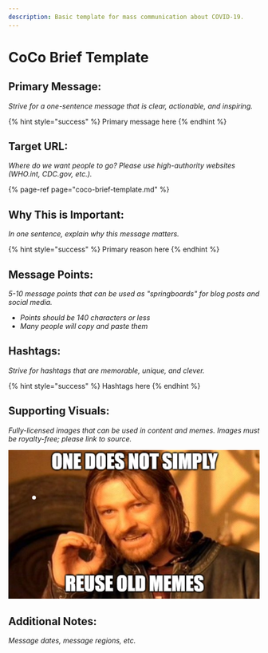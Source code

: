```yaml
---
description: Basic template for mass communication about COVID-19.
---
```


# CoCo Brief Template

## Primary Message:

_Strive for a one-sentence message that is clear, actionable, and inspiring._

{% hint style="success" %}
Primary message here
{% endhint %}

## Target URL:

_Where do we want people to go? Please use high-authority websites \(WHO.int, CDC.gov, etc.\)._

{% page-ref page="coco-brief-template.md" %}

## Why This is Important:

_In one sentence, explain why this message matters._

{% hint style="success" %}
Primary reason here
{% endhint %}

## Message Points:

_5-10 message points that can be used as "springboards" for blog posts and social media._

* _Points should be 140 characters or less_
* _Many people will copy and paste them_

## Hashtags:

_Strive for hashtags that are memorable, unique, and clever._

{% hint style="success" %}
Hashtags here
{% endhint %}

## Supporting Visuals:

_Fully-licensed images that can be used in content and memes. Images must be royalty-free; please link to source._

![](.gitbook/assets/memes.PNG)

## Additional Notes:

_Message dates, message regions, etc._

